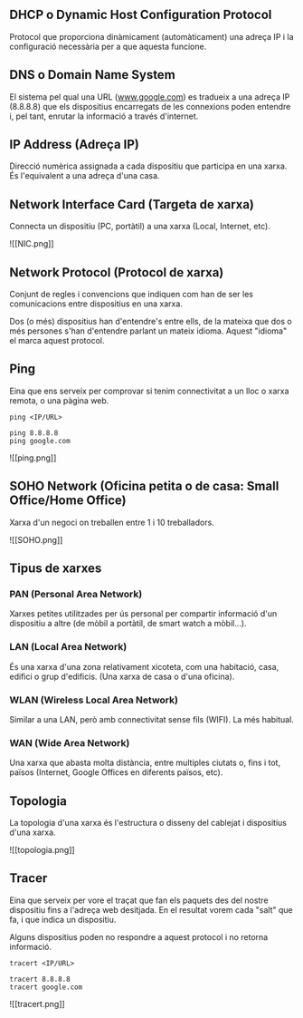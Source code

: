 
## DHCP o Dynamic Host Configuration Protocol

Protocol que proporciona dinàmicament (automàticament) una adreça IP i la configuració necessària per a que aquesta funcione.

## DNS o Domain Name System

El sistema pel qual una URL (www.google.com) es tradueix a una adreça IP (8.8.8.8) que els dispositius encarregats de les connexions poden entendre i, pel tant, enrutar la informació a través d'internet.

## IP Address (Adreça IP)

Direcció numèrica assignada a cada dispositiu que participa en una xarxa. És l'equivalent a una adreça d'una casa.

## Network Interface Card (Targeta de xarxa)

Connecta un dispositiu (PC, portàtil) a una xarxa (Local, Internet, etc).

![[NIC.png]]

## Network Protocol (Protocol de xarxa)

Conjunt de regles i convencions que indiquen com han de ser les comunicacions entre dispositius en una xarxa.

Dos (o més) dispositius han d'entendre's entre ells, de la mateixa que dos o més persones s'han d'entendre parlant un mateix idioma. Aquest "idioma" el marca aquest protocol.

## Ping

Eina que ens serveix per comprovar si tenim connectivitat a un lloc  o xarxa remota, o una pàgina web.

```
ping <IP/URL>

ping 8.8.8.8
ping google.com
```

![[ping.png]]

## SOHO Network (Oficina petita o de casa: Small Office/Home Office)

Xarxa d'un negoci on treballen entre 1 i 10 treballadors.

![[SOHO.png]]

## Tipus de xarxes

### PAN (Personal Area Network)

Xarxes petites utilitzades per ús personal per compartir informació d'un dispositiu a altre (de mòbil a portàtil, de smart watch a mòbil...).
### LAN (Local Area Network)

És una xarxa d'una zona relativament xicoteta, com una habitació, casa, edifici o grup d'edificis. (Una xarxa de casa o d'una oficina).

### WLAN (Wireless Local Area Network)

Similar a una LAN, però amb connectivitat sense fils (WIFI). La més habitual.

### WAN (Wide Area Network)

Una xarxa que abasta molta distància, entre multiples ciutats o, fins i tot, països (Internet, Google Offices en diferents països, etc).

## Topologia

La topologia d'una xarxa és l'estructura o disseny del cablejat i dispositius d'una xarxa.

![[topologia.png]]
## Tracer

Eina que serveix per vore el traçat que fan els paquets des del nostre dispositiu fins a l'adreça web desitjada. En el resultat vorem cada "salt" que fa, i que indica un dispositiu.

Alguns dispositius poden no respondre a aquest protocol i no retorna informació.

```
tracert <IP/URL>

tracert 8.8.8.8
tracert google.com
```

![[tracert.png]]